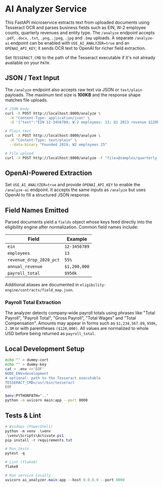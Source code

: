 # AI Analyzer Service

This FastAPI microservice extracts text from uploaded documents using Tesseract OCR
and parses business fields such as EIN, W‑2 employee counts, quarterly revenues and
entity type. The `/analyze` endpoint accepts `.pdf`, `.docx`, `.txt`, `.png`, `.jpeg`,
`.jpg` and `.bmp` uploads. A separate `/analyze-ai` endpoint can be enabled with
`USE_AI_ANALYZER=true` and an `OPENAI_API_KEY`; it sends OCR text to OpenAI for
richer field extraction.

Set `TESSERACT_CMD` to the path of the Tesseract executable if it's not
already available on your `PATH`.

## JSON / Text Input

The `/analyze` endpoint also accepts raw text via JSON or `text/plain` payloads.
The maximum text size is **100KB** and the response shape matches file uploads.

```bash
# JSON body
curl -X POST http://localhost:8000/analyze \
  -H "Content-Type: application/json" \
  -d '{"text":"EIN 12-3456789; W-2 employees: 13; Q1 2023 revenue $120k; LLC"}'

# Plain text
curl -X POST http://localhost:8000/analyze \
  -H "Content-Type: text/plain" \
  --data-binary "Founded 2019; W2 employees 25"

# File upload
curl -X POST http://localhost:8000/analyze -F "file=@samples/quarterly_report.pdf"
```

## OpenAI-Powered Extraction

Set `USE_AI_ANALYZER=true` and provide `OPENAI_API_KEY` to enable the `/analyze-ai` endpoint. It accepts the same inputs as `/analyze` but uses OpenAI to fill a structured JSON response.

## Field Names Emitted

Parsed documents yield a `fields` object whose keys feed directly into the
eligibility engine after normalization. Common field names include:

| Field | Example |
| ----- | ------- |
| `ein` | `12-3456789` |
| `employees` | `13` |
| `revenue_drop_2020_pct` | `55%` |
| `annual_revenue` | `$1,200,000` |
| `payroll_total` | `$950k` |

Additional aliases are documented in
`eligibility-engine/contracts/field_map.json`.

### Payroll Total Extraction

The analyzer detects company‑wide payroll totals using phrases like "Total Payroll",
"Payroll Total", "Gross Payroll", "Total Wages" and "Total Compensation". Amounts
may appear in forms such as `$1,234,567.89`, `950k`, `2.3M` or with parentheses
`($120,000)`. All values are normalized to whole USD before being returned as
`payroll_total`.

## Local Development Setup

```bash
echo "" > dummy-cert
echo "" > dummy-key
cat > .env <<'EOF'
NODE_ENV=development
# optional: path to the Tesseract executable
TESSERACT_CMD=/usr/bin/tesseract
EOF

$env:PYTHONPATH=".."
python -m uvicorn main:app --port 8000
```

## Tests & Lint

```powershell
# Windows (PowerShell)
python -m venv .\venv
.\venv\Scripts\Activate.ps1
pip install -r requirements.txt

# Run tests
pytest -q

# Lint (flake8)
flake8

# Run service locally
uvicorn ai_analyzer.main:app --host 0.0.0.0 --port 8000
```
